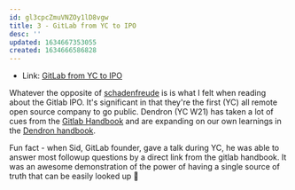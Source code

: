 ```yaml
---
id: gl3cpcZmuVNZOy1lD8vgw
title: 3 - GitLab from YC to IPO
desc: ''
updated: 1634667353055
created: 1634666586828
---
```


- Link: [GitLab from YC to IPO](https://blog.ycombinator.com/gitlab-from-yc-to-ipo/)

Whatever the opposite of [schadenfreude](https://en.wikipedia.org/wiki/Schadenfreude) is is what I felt when reading about the Gitlab IPO. It's significant in that they're the first (YC) all remote open source company to go public. Dendron (YC W21) has taken a lot of cues from the [Gitlab Handbook](https://about.gitlab.com/handbook/) and are expanding on our own learnings in the [Dendron handbook](http://handbook.dendron.so). 

Fun fact - when Sid, GitLab founder, gave a talk during YC, he was able to answer most followup questions by a direct link from the gitlab handbook. It was an awesome demonstration of the power of having a single source of truth that can be easily looked up :seedling:
